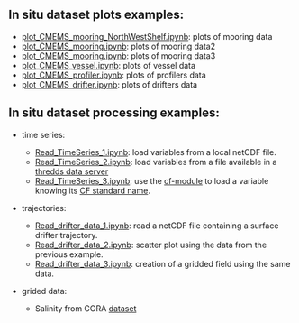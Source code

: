 ## In situ dataset plots examples:
* [plot_CMEMS_mooring_NorthWestShelf.ipynb](plot_CMEMS_mooring_NorthWestShelf.ipynb): plots of mooring data
* [plot_CMEMS_mooring.ipynb](plot_CMEMS_mooring.ipynb): plots of mooring data2
* [plot_CMEMS_mooring.ipynb](Plot_TimeSeries1.ipynb): plots of mooring data3
* [plot_CMEMS_vessel.ipynb](plot_CMEMS_vessel.ipynb): plots of vessel data
* [plot_CMEMS_profiler.ipynb](plot_CMEMS_profiler.ipynb): plots of profilers data
* [plot_CMEMS_drifter.ipynb](plot_CMEMS_drifter.ipynb): plots of drifters data


## In situ dataset processing examples:
* time series:
    * [Read_TimeSeries_1.ipynb](Read_TimeSeries_1.ipynb): load variables from a local netCDF file.
    * [Read_TimeSeries_2.ipynb](Read_TimeSeries_2.ipynb): load variables from a file available in a [thredds data server](http://www.unidata.ucar.edu/software/thredds/current/tds/)
    * [Read_TimeSeries_3.ipynb](Read_TimeSeries_3.ipynb): use the [cf-module](http://cfpython.bitbucket.org/) to load a variable knowing its [CF standard name](http://cfconventions.org/standard-names.html).

* trajectories:
    * [Read_drifter_data_1.ipynb](Read_drifter_data_1.ipynb): read a netCDF file containing a surface drifter trajectory.
    * [Read_drifter_data_2.ipynb](Read_drifter_data_2.ipynb): scatter plot using the data from the previous example.
    * [Read_drifter_data_3.ipynb](Read_drifter_data_3.ipynb): creation of a gridded field using the same data.

* grided data:
    * Salinity from CORA [dataset](Read_CORA_dataset.ipynb)
